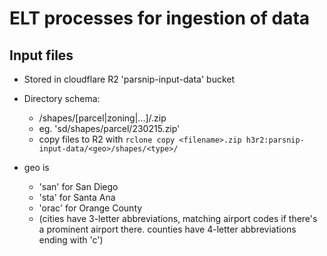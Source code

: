 
# ELT processes for ingestion of data


## Input files

* Stored in cloudflare R2 'parsnip-input-data' bucket
* Directory schema:
  * <geo>/shapes/[parcel|zoning|...]/<date>.zip
  * eg. 'sd/shapes/parcel/230215.zip'
  * copy files to R2 with `rclone copy <filename>.zip h3r2:parsnip-input-data/<geo>/shapes/<type>/`

* geo is
  * 'san' for San Diego
  * 'sta' for Santa Ana
  * 'orac' for Orange County
  * (cities have 3-letter abbreviations, matching airport codes if there's a prominent airport there. counties have 4-letter abbreviations ending with 'c')

